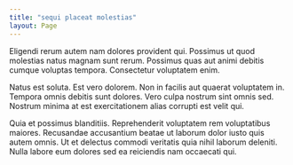 ```yaml
---
title: "sequi placeat molestias"
layout: Page
---
```

Eligendi rerum autem nam dolores provident qui. Possimus ut quod molestias natus magnam sunt rerum. Possimus quas aut animi debitis cumque voluptas tempora. Consectetur voluptatem enim.
 Natus est soluta. Est vero dolorem. Non in facilis aut quaerat voluptatem in. Tempora omnis debitis sunt dolores. Vero culpa nostrum sint omnis sed. Nostrum minima at est exercitationem alias corrupti est velit qui.
 Quia et possimus blanditiis. Reprehenderit voluptatem rem voluptatibus maiores. Recusandae accusantium beatae ut laborum dolor iusto quis autem omnis. Ut et delectus commodi veritatis quia nihil laborum deleniti. Nulla labore eum dolores sed ea reiciendis nam occaecati qui.
